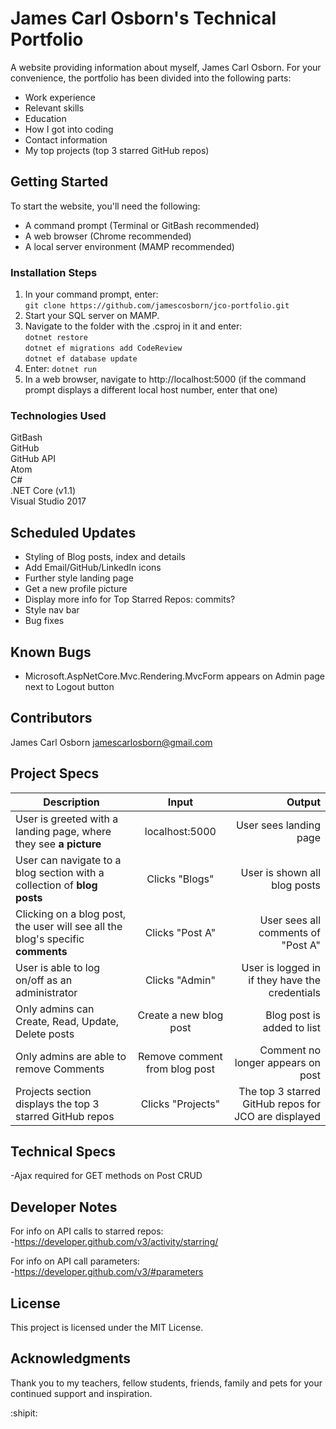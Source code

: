 # James Carl Osborn's Technical Portfolio

A website providing information about myself, James Carl Osborn. For your convenience, the portfolio has been divided into the following parts:

* Work experience
* Relevant skills
* Education
* How I got into coding
* Contact information
* My top projects (top 3 starred GitHub repos)

## Getting Started

To start the website, you'll need the following:

* A command prompt (Terminal or GitBash recommended)
* A web browser (Chrome recommended)
* A local server environment (MAMP recommended)

### Installation Steps

1. In your command prompt, enter:  
  `git clone https://github.com/jamescosborn/jco-portfolio.git`
2. Start your SQL server on MAMP.
3. Navigate to the folder with the .csproj in it and enter:   
`dotnet restore`  
`dotnet ef migrations add CodeReview`     
`dotnet ef database update`  
4. Enter:  `dotnet run`
5. In a web browser, navigate to http://localhost:5000 (if the command prompt displays a different local host number, enter that one)

### Technologies Used

GitBash  
GitHub   
GitHub API  
Atom   
C#  
.NET Core (v1.1)  
Visual Studio 2017  

## Scheduled Updates

* Styling of Blog posts, index and details
* Add Email/GitHub/LinkedIn icons
* Further style landing page
* Get a new profile picture  
* Display more info for Top Starred Repos: commits?
* Style nav bar
* Bug fixes

## Known Bugs

* Microsoft.AspNetCore.Mvc.Rendering.MvcForm appears on Admin page next to Logout button

## Contributors

James Carl Osborn
jamescarlosborn@gmail.com  

## Project Specs

| Description        | Input           | Output  |
| ------------- |:-------------:| -----:|
| User is greeted with a landing page, where they see __a picture__       | localhost:5000       | User sees landing page    |
| User can navigate to a blog section with a collection of __blog posts__       | Clicks "Blogs"       | User is shown all blog posts    |
| Clicking on a blog post, the user will see all the blog's specific __comments__       | Clicks "Post A"       | User sees all comments of "Post A"    |
| User is able to log on/off as an administrator | Clicks "Admin" | User is logged in if they have the credentials |
| Only admins can Create, Read, Update, Delete posts | Create a new blog post | Blog post is added to list |
| Only admins are able to remove Comments | Remove comment from blog post | Comment no longer appears on post |
| Projects section displays the top 3 starred GitHub repos | Clicks "Projects" | The top 3 starred GitHub repos for JCO are displayed  |

## Technical Specs
-Ajax required for GET methods on Post CRUD

## Developer Notes  
For info on API calls to starred repos:   
-https://developer.github.com/v3/activity/starring/  

For info on API call parameters:  
-https://developer.github.com/v3/#parameters  

## License

This project is licensed under the MIT License.

## Acknowledgments

Thank you to my teachers, fellow students, friends, family and pets for your continued support and inspiration.  

:shipit:
